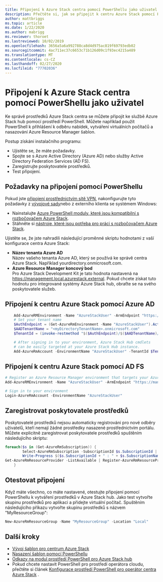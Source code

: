 ```yaml
---
title: Připojení k Azure Stack centra pomocí PowerShellu jako uživatel
description: Přečtěte si, jak se připojit k centru Azure Stack pomocí PowerShellu.
author: mattbriggs
ms.topic: article
ms.date: 1/22/2020
ms.author: mabrigg
ms.reviewer: thoroet
ms.lastreviewed: 10/02/2019
ms.openlocfilehash: 3656a5a6a992788ca8d4d975ac819f69793edb02
ms.sourcegitcommit: 4ac711ec37c6653c71b126d09c1f93ec4215a489
ms.translationtype: MT
ms.contentlocale: cs-CZ
ms.lasthandoff: 02/27/2020
ms.locfileid: "77702036"
---
```

# <a name="connect-to-azure-stack-hub-with-powershell-as-a-user"></a>Připojení k Azure Stack centra pomocí PowerShellu jako uživatel

Ke správě prostředků Azure Stack centra se můžete připojit ke službě Azure Stack hub pomocí prostředí PowerShell. Můžete například použít PowerShell k přihlášení k odběru nabídek, vytváření virtuálních počítačů a nasazování Azure Resource Manager šablon.

Postup získání instalačního programu:
  - Ujistěte se, že máte požadavky.
  - Spojte se s Azure Active Directory (Azure AD) nebo služby Active Directory Federation Services (AD FS). 
  - Zaregistrujte poskytovatele prostředků.
  - Test připojení.

## <a name="prerequisites-to-connecting-with-powershell"></a>Požadavky na připojení pomocí PowerShellu

Pokud jste [připojení prostřednictvím sítě VPN](../asdk/asdk-connect.md#connect-to-azure-stack-using-vpn), nakonfigurujte tyto požadavky z [vývojové sady](../asdk/asdk-connect.md#connect-to-azure-stack-using-rdp)nebo z externího klienta se systémem Windows:

* Nainstalujte [Azure PowerShell moduly, které jsou kompatibilní s rozbočovačem Azure Stack](../operator/azure-stack-powershell-install.md).
* Stáhněte si [nástroje, které jsou potřeba pro práci s rozbočovačem Azure Stack](../operator/azure-stack-powershell-download.md).

Ujistěte se, že jste nahradili následující proměnné skriptu hodnotami z vaší konfigurace centra Azure Stack:

- **Název tenanta Azure AD**  
  Název vašeho tenanta Azure AD, který se používá ke správě centra Azure Stack. Například yourdirectory.onmicrosoft.com.
- **Azure Resource Manager koncový bod**  
  Pro Azure Stack Development Kit je tato hodnota nastavená na https://management.local.azurestack.external. Pokud chcete získat tuto hodnotu pro integrované systémy Azure Stack hub, obraťte se na svého poskytovatele služeb.

## <a name="connect-to-azure-stack-hub-with-azure-ad"></a>Připojení k centru Azure Stack pomocí Azure AD

```powershell  
    Add-AzureRMEnvironment -Name "AzureStackUser" -ArmEndpoint "https://management.local.azurestack.external"
    # Set your tenant name
    $AuthEndpoint = (Get-AzureRmEnvironment -Name "AzureStackUser").ActiveDirectoryAuthority.TrimEnd('/')
    $AADTenantName = "<myDirectoryTenantName>.onmicrosoft.com"
    $TenantId = (invoke-restmethod "$($AuthEndpoint)/$($AADTenantName)/.well-known/openid-configuration").issuer.TrimEnd('/').Split('/')[-1]

    # After signing in to your environment, Azure Stack Hub cmdlets
    # can be easily targeted at your Azure Stack Hub instance.
    Add-AzureRmAccount -EnvironmentName "AzureStackUser" -TenantId $TenantId
```

## <a name="connect-to-azure-stack-hub-with-ad-fs"></a>Připojení k centru Azure Stack pomocí AD FS

  ```powershell  
  # Register an Azure Resource Manager environment that targets your Azure Stack Hub instance
  Add-AzureRMEnvironment -Name "AzureStackUser" -ArmEndpoint "https://management.local.azurestack.external"

  # Sign in to your environment
  Login-AzureRmAccount -EnvironmentName "AzureStackUser"
  ```

## <a name="register-resource-providers"></a>Zaregistrovat poskytovatele prostředků

Poskytovatelé prostředků nejsou automaticky registrováni pro nové odběry uživatelů, kteří nemají žádné prostředky nasazené prostřednictvím portálu. Můžete explicitně zaregistrovat poskytovatele prostředků spuštěním následujícího skriptu:

```powershell  
foreach($s in (Get-AzureRmSubscription)) {
        Select-AzureRmSubscription -SubscriptionId $s.SubscriptionId | Out-Null
        Write-Progress $($s.SubscriptionId + " : " + $s.SubscriptionName)
Get-AzureRmResourceProvider -ListAvailable | Register-AzureRmResourceProvider
    }
```

## <a name="test-the-connectivity"></a>Otestovat připojení

Když máte všechno, co máte nastavené, otestujte připojení pomocí PowerShellu k vytváření prostředků v Azure Stack hub. Jako test vytvořte skupinu prostředků pro aplikaci a přidejte virtuální počítač. Spuštěním následujícího příkazu vytvořte skupinu prostředků s názvem "MyResourceGroup":

```powershell  
New-AzureRmResourceGroup -Name "MyResourceGroup" -Location "Local"
```

## <a name="next-steps"></a>Další kroky

- [Vývoj šablon pro centrum Azure Stack](azure-stack-develop-templates.md)
- [Nasazení šablon pomocí PowerShellu](azure-stack-deploy-template-powershell.md)
- [Odkazy na modul prostředí PowerShell pro Azure Stack hub](https://docs.microsoft.com/powershell/azure/azure-stack/overview)
- Pokud chcete nastavit PowerShell pro prostředí operátora cloudu, přečtěte si článek [Konfigurace prostředí PowerShell pro operátor centra Azure Stack](../operator/azure-stack-powershell-configure-admin.md) .
